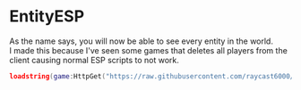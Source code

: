 # EntityESP
As the name says, you will now be able to see every entity in the world. \
I made this because I've seen some games that deletes all players from the client causing normal ESP scripts to not work.

```lua
loadstring(game:HttpGet("https://raw.githubusercontent.com/raycast6000/EntityESP/main/loader.lua"))()
```
